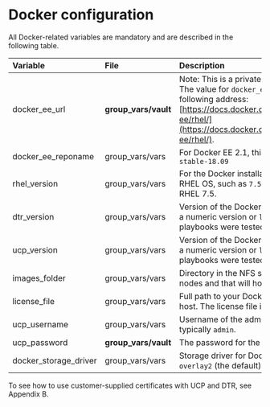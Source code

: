 # Docker configuration

All Docker-related variables are mandatory and are described in the following table.

|Variable|File|Description|
|:-------|:---|:----------|
|docker\_ee\_url|**group\_vars/vault**|Note: This is a private link to your Docker EE subscription. The value for `docker_ee_url` is the URL documented at the following address: [https://docs.docker.com/engine/installation/linux/docker-ee/rhel/](https://docs.docker.com/engine/installation/linux/docker-ee/rhel/).|
|docker\_ee\_reponame|group\_vars/vars|For Docker EE 2.1, this variable should be set to the value `stable-18.09`|
|rhel\_version|group\_vars/vars|For the Docker installation, this sets the version of your RHEL OS, such as `7.5`. The playbooks were tested with RHEL 7.5.|
|dtr\_version|group\_vars/vars|Version of the Docker DTR you wish to install. You can use a numeric version or `latest` for the most recent one. The playbooks were tested with 2.6.0|
|ucp\_version|group\_vars/vars|Version of the Docker UCP you wish to install. You can use a numeric version or `latest` for the most recent one. The playbooks were tested with UCP 3.1.2.|
|images\_folder|group\_vars/vars|Directory in the NFS server that will be mounted in the DTR nodes and that will host your Docker images.|
|license\_file|group\_vars/vars|Full path to your Docker EE license file on your Ansible host. The license file is available from the Docker Store|
|ucp\_username|group\_vars/vars|Username of the administrator user for UCP and DTR, typically `admin`.|
|ucp\_password|**group\_vars/vault**|The password for the `ucp_username` account.|
|docker\_storage\_driver|group\_vars/vars|Storage driver for Docker nodes. Accepted values are `overlay2` \(the default\) and `devicemapper`.|

To see how to use customer-supplied certificates with UCP and DTR, see Appendix B.
